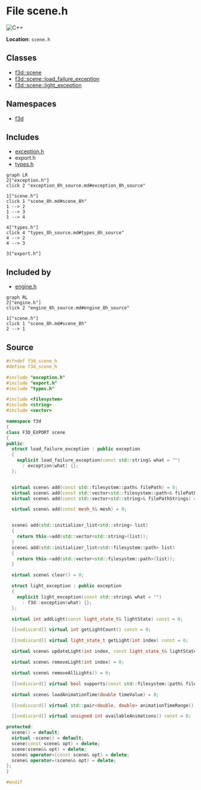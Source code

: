 # File scene.h

![][C++]

**Location**: `scene.h`





## Classes

* [f3d::scene](classf3d_1_1scene.md)
* [f3d::scene::load\_failure\_exception](structf3d_1_1scene_1_1load__failure__exception.md)
* [f3d::scene::light\_exception](structf3d_1_1scene_1_1light__exception.md)

## Namespaces

* [f3d](namespacef3d.md)

## Includes

* [exception.h](exception_8h.md)
* export.h
* [types.h](types_8h.md)


```mermaid
graph LR
2["exception.h"]
click 2 "exception_8h_source.md#exception_8h_source"

1["scene.h"]
click 1 "scene_8h.md#scene_8h"
1 --> 2
1 --> 3
1 --> 4

4["types.h"]
click 4 "types_8h_source.md#types_8h_source"
4 --> 2
4 --> 3

3["export.h"]

```


## Included by

* [engine.h](engine_8h.md)


```mermaid
graph RL
2["engine.h"]
click 2 "engine_8h_source.md#engine_8h_source"

1["scene.h"]
click 1 "scene_8h.md#scene_8h"
2 --> 1

```


## Source


```cpp
#ifndef f3d_scene_h
#define f3d_scene_h

#include "exception.h"
#include "export.h"
#include "types.h"

#include <filesystem>
#include <string>
#include <vector>

namespace f3d
{
class F3D_EXPORT scene
{
public:
  struct load_failure_exception : public exception
  {
    explicit load_failure_exception(const std::string& what = "")
      : exception(what) {};
  };


  virtual scene& add(const std::filesystem::path& filePath) = 0;
  virtual scene& add(const std::vector<std::filesystem::path>& filePath) = 0;
  virtual scene& add(const std::vector<std::string>& filePathStrings) = 0;

  virtual scene& add(const mesh_t& mesh) = 0;


  scene& add(std::initializer_list<std::string> list)
  {
    return this->add(std::vector<std::string>(list));
  }
  scene& add(std::initializer_list<std::filesystem::path> list)
  {
    return this->add(std::vector<std::filesystem::path>(list));
  }

  virtual scene& clear() = 0;

  struct light_exception : public exception
  {
    explicit light_exception(const std::string& what = "")
      : f3d::exception(what) {};
  };

  virtual int addLight(const light_state_t& lightState) const = 0;

  [[nodiscard]] virtual int getLightCount() const = 0;

  [[nodiscard]] virtual light_state_t getLight(int index) const = 0;

  virtual scene& updateLight(int index, const light_state_t& lightState) = 0;

  virtual scene& removeLight(int index) = 0;

  virtual scene& removeAllLights() = 0;

  [[nodiscard]] virtual bool supports(const std::filesystem::path& filePath) = 0;

  virtual scene& loadAnimationTime(double timeValue) = 0;

  [[nodiscard]] virtual std::pair<double, double> animationTimeRange() = 0;

  [[nodiscard]] virtual unsigned int availableAnimations() const = 0;

protected:
  scene() = default;
  virtual ~scene() = default;
  scene(const scene& opt) = delete;
  scene(scene&& opt) = delete;
  scene& operator=(const scene& opt) = delete;
  scene& operator=(scene&& opt) = delete;
};
}

#endif
```


[public]: https://img.shields.io/badge/-public-brightgreen (public)
[C++]: https://img.shields.io/badge/language-C%2B%2B-blue (C++)
[protected]: https://img.shields.io/badge/-protected-yellow (protected)
[const]: https://img.shields.io/badge/-const-lightblue (const)
[static]: https://img.shields.io/badge/-static-lightgrey (static)
[private]: https://img.shields.io/badge/-private-red (private)